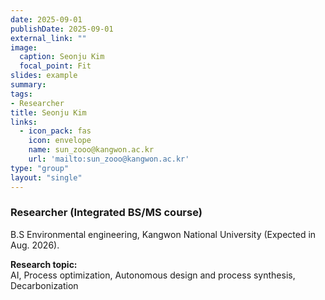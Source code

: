 ```yaml
---
date: 2025-09-01
publishDate: 2025-09-01
external_link: ""
image:
  caption: Seonju Kim
  focal_point: Fit
slides: example
summary:
tags:
- Researcher
title: Seonju Kim
links:
  - icon_pack: fas
    icon: envelope
    name: sun_zooo@kangwon.ac.kr
    url: 'mailto:sun_zooo@kangwon.ac.kr'
type: "group"
layout: "single"
---
```

### Researcher (Integrated BS/MS course) ###
B.S Environmental engineering, Kangwon National University (Expected in Aug. 2026).

**Research topic:**
<br>
AI, Process optimization, Autonomous design and process synthesis, Decarbonization
